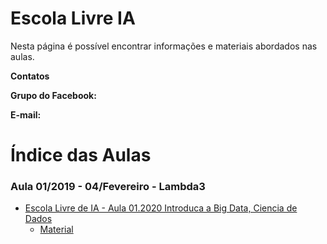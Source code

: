 # Escola Livre IA

Nesta página é possível encontrar informações e materiais abordados nas aulas.

**Contatos**

**Grupo do Facebook:** 

**E-mail:**

# Índice das Aulas

	
### Aula 01/2019 - 04/Fevereiro - Lambda3

- [Escola Livre de IA - Aula 01.2020 Introduca a Big Data, Ciencia de Dados]()
	- [Material]() 



